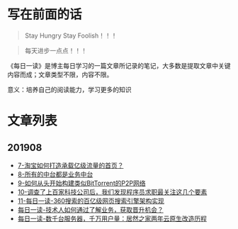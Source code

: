 # 写在前面的话

> Stay Hungry Stay Foolish！！！

> 每天进步一点点！！！

《每日一读》是博主每日学习的一篇文章所记录的笔记，大多数是提取文章中关键内容而成；文章类型不限，内容不限。

意义：培养自己的阅读能力，学习更多的知识



# 文章列表

## 201908

- [7-淘宝如何打造承载亿级流量的首页？](/201908/7-淘宝如何打造承载亿级流量的首页？.md)
- [8-所有的中台都是业务中台](/201908/8-所有的中台都是业务中台.md)
- [9-如何从头开始构建类似BitTorrent的P2P网络](/201908/9-如何从头开始构建类似BitTorrent的P2P网络.md)
- [10-调查了上百家科技公司后，我们发现程序员求职最关注这几个要素](/201908/10-调查了上百家科技公司后，我们发现程序员求职最关注这几个要素.md)
- [11-每日一读-360搜索的百亿级网页搜索引擎架构实现](/201908/11-每日一读-360搜索的百亿级网页搜索引擎架构实现.md)
- [每日一读-技术人如何通过了解业务，获取晋升机会？](/201908/12-每日一读-技术人如何通过了解业务，获取晋升机会？.md)
- [每日一读-数千台服务器，千万用户量：居然之家两年云原生改造历程](/201908/每日一读-数千台服务器，千万用户量：居然之家两年云原生改造历程.md)


